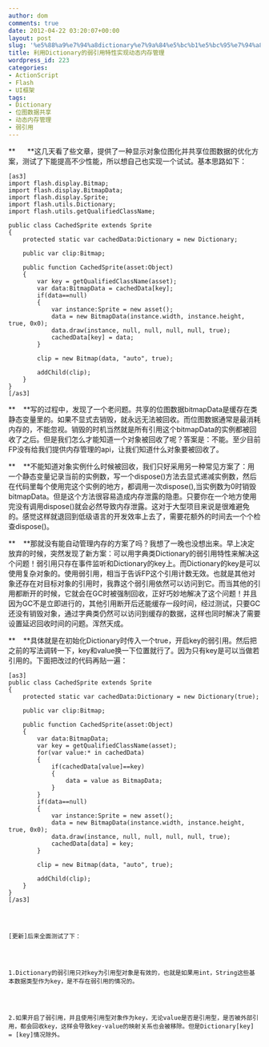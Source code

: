 ```yaml
---
author: dom
comments: true
date: 2012-04-22 03:20:07+00:00
layout: post
slug: '%e5%88%a9%e7%94%a8dictionary%e7%9a%84%e5%bc%b1%e5%bc%95%e7%94%a8%e7%89%b9%e6%80%a7%e5%ae%9e%e7%8e%b0%e5%8a%a8%e6%80%81%e5%86%85%e5%ad%98%e7%ae%a1%e7%90%86'
title: 利用Dictionary的弱引用特性实现动态内存管理
wordpress_id: 223
categories:
- ActionScript
- Flash
- UI框架
tags:
- Dictionary
- 位图数据共享
- 动态内存管理
- 弱引用
---
```


**      **这几天看了些文章，提供了一种显示对象位图化并共享位图数据的优化方案，测试了下能提高不少性能，所以想自己也实现一个试试。基本思路如下：<!-- more -->

    
    [as3]
    import flash.display.Bitmap;
    import flash.display.BitmapData;
    import flash.display.Sprite;
    import flash.utils.Dictionary;
    import flash.utils.getQualifiedClassName;
    
    public class CachedSprite extends Sprite
    {
    	protected static var cachedData:Dictionary = new Dictionary;
    
    	public var clip:Bitmap;
    
    	public function CachedSprite(asset:Object)
    	{
    		var key = getQualifiedClassName(asset);
    		var data:BitmapData = cachedData[key];
    		if(data==null)
    		{
    			var instance:Sprite = new asset();
    			data = new BitmapData(instance.width, instance.height, true, 0x0);
    			data.draw(instance, null, null, null, null, true);
    			cachedData[key] = data;
    		}
    
    		clip = new Bitmap(data, "auto", true);
    
    		addChild(clip);
    	}
    }
    [/as3]


**    **写的过程中，发现了一个老问题。共享的位图数据bitmapData是缓存在类静态变量里的。如果不显式去销毁，就永远无法被回收。而位图数据通常是最消耗内存的，不能忽视。销毁的时机当然就是所有引用这个bitmapData的实例都被回收了之后。但是我们怎么才能知道一个对象被回收了呢？答案是：不能。至少目前FP没有给我们提供内存管理的api，让我们知道什么对象要被回收了。

**    **不能知道对象实例什么时候被回收，我们只好采用另一种常见方案了：用一个静态变量记录当前的实例数，写一个dispose()方法去显式递减实例数，然后在代码里每个使用完这个实例的地方，都调用一次dispose(),当实例数为0时销毁bitmapData。但是这个方法很容易造成内存泄露的隐患。只要你在一个地方使用完没有调用dispose()就会必然导致内存泄露。这对于大型项目来说是很难避免的。感觉这样就退回到低级语言的开发效率上去了，需要花额外的时间去一个个检查dispose()。

**    **那就没有能自动管理内存的方案了吗？我想了一晚也没想出来。早上决定放弃的时候，突然发现了新方案：可以用字典类Dictionary的弱引用特性来解决这个问题！弱引用只存在事件监听和Dictionary的key上。而Dictionary的key是可以使用复杂对象的。使用弱引用，相当于告诉FP这个引用计数无效。也就是其他对象还存在对目标对象的引用时，我靠这个弱引用依然可以访问到它。而当其他的引用都断开的时候，它就会在GC时被强制回收，正好巧妙地解决了这个问题！并且因为GC不是立即进行的，其他引用断开后还能缓存一段时间，经过测试，只要GC还没有销毁对象，通过字典类仍然可以访问到缓存的数据，这样也同时解决了需要设置延迟回收时间的问题。浑然天成。

**    **具体就是在初始化Dictionary时传入一个true，开启key的弱引用。然后把之前的写法调转一下，key和value换一下位置就行了。因为只有key是可以当做若引用的。下面把改过的代码再贴一遍：

    
    [as3]
    public class CachedSprite extends Sprite
    {
    	protected static var cachedData:Dictionary = new Dictionary(true);
    
    	public var clip:Bitmap;
    
    	public function CachedSprite(asset:Object)
    	{
    		var data:BitmapData;
    		var key = getQualifiedClassName(asset);
    		for(var value:* in cachedData)
    		{
    			if(cachedData[value]==key)
    			{
    				data = value as BitmapData;
    			}
    		}
    		if(data==null)
    		{
    			var instance:Sprite = new asset();
    			data = new BitmapData(instance.width, instance.height, true, 0x0);
    			data.draw(instance, null, null, null, null, true);
    			cachedData[data] = key;
    		}
    
    		clip = new Bitmap(data, "auto", true);
    
    		addChild(clip);
    	}
    }
    [/as3]



    
    [更新]后来全面测试了下：



    
    1.Dictionary的弱引用只对key为引用型对象是有效的，也就是如果用int，String这些基本数据类型作为key，是不存在弱引用的情况的。



    
    2.如果开启了弱引用，并且使用引用型对象作为key，无论value是否是引用型，是否被外部引用，都会回收key，这样会导致key-value的映射关系也会被移除。但是Dictionary[key] = [key]情况除外。
